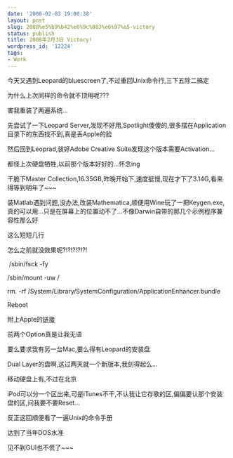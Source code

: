 ```yaml
---
date: '2008-02-03 19:00:38'
layout: post
slug: 2008%e5%b9%b42%e6%9c%883%e6%97%a5-victory
status: publish
title: 2008年2月3日 Victory!
wordpress_id: '12224'
tags:
- Work
---
```


今天又遇到Leopard的bluescreen了,不过重回Unix命令行,三下五除二搞定




为什么上次同样的命令就不顶用呢???




害我重装了两遍系统...




先尝试了一下Leopard Server,发现不好用,Spotlight傻傻的,很多摆在Application目录下的东西找不到,真是丢Apple的脸




然后回到Leoprad,装好Adobe Creative Suite发现这个版本需要Activation...




都怪上次硬盘牺牲,以前那个版本好好的...怀念ing




干脆下Master Collection,16.35GB,昨晚开始下,速度挺慢,现在才下了3.14G,看来得等到明年了~~~




装Matlab遇到问题,没办法,改装Mathematica,顺便用Wine玩了一把Keygen.exe,真的可以用...只是在屏幕上的位置动不了...不像Darwin自带的那几个示例程序兼容性那么好




这么短短几行  

怎么之前就没效果呢?!?!?!?!?!  

 /sbin/fsck -fy  

/sbin/mount -uw /  

rm. -rf /System/Library/SystemConfiguration/ApplicationEnhancer.bundle  

Reboot




附上Apple的[链接](http://docs.info.apple.com/article.html?artnum=306857)  

  

前两个Option真是让我无语  

要么要求我有另一台Mac,要么得有Leopard的安装盘  

Dual Layer的盘啊,这过两天就一个新版本,我刻得起么...  

移动硬盘上有,不过在北京  

iPod可以分一个区出来,可是iTunes不干,不认我让它存歌的区,偏偏要认那个安装盘的区,问我要不要Reset...




反正这回顺便看了一遍Unix的命令手册  

达到了当年DOS水准  

见不到GUI也不慌了~~~
